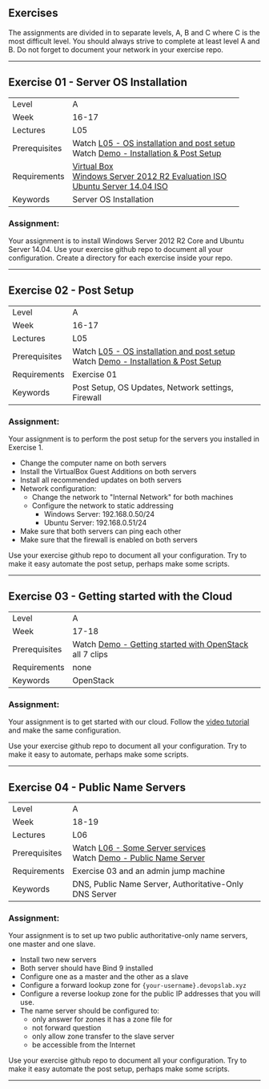 ## Exercises
The assignments are divided in to separate levels, A, B and C where C is the most difficult level. You should always strive to complete at least level A and B.
Do not forget to document your network in your exercise repo.

***

## Exercise 01 - Server OS Installation
|  |  |
| ------------- | ------------- |
| Level  | A  |
| Week | 16-17 |
| Lectures| L05 |
| Prerequisites| Watch [L05 - OS installation and post setup ](https://youtu.be/Yh_A6E9EaL8) <br /> Watch [Demo - Installation & Post Setup](https://youtu.be/cRTm7FO3w98) |
| Requirements | [Virtual Box](https://www.virtualbox.org/wiki/Downloads) <br /> [Windows Server 2012 R2 Evaluation ISO](https://www.microsoft.com/en-us/evalcenter/evaluate-windows-server-2012-r2) <br /> [Ubuntu Server 14.04 ISO](http://www.ubuntu.com/download/server) |
| Keywords| Server OS Installation |

### Assignment:
Your assignment is to install Windows Server 2012 R2 Core and Ubuntu Server 14.04. Use your exercise github repo to document all your configuration. Create a directory for each exercise inside your repo.

***

## Exercise 02 - Post Setup
|  |  |
| ------------- | ------------- |
| Level  | A  |
| Week | 16-17 |
| Lectures| L05 |
| Prerequisites| Watch [L05 - OS installation and post setup ](https://youtu.be/Yh_A6E9EaL8) <br /> Watch [Demo - Installation & Post Setup](https://youtu.be/cRTm7FO3w98) |
| Requirements | Exercise 01 |
| Keywords| Post Setup, OS Updates, Network settings, Firewall|

### Assignment:
Your assignment is to perform the post setup for the servers you installed in Exercise 1.

* Change the computer name on both servers
* Install the VirtualBox Guest Additions on both servers
* Install all recommended updates on both servers
* Network configuration:
  * Change the network to "Internal Network" for both machines
  * Configure the network to static addressing
    * Windows Server: 192.168.0.50/24
    * Ubuntu Server: 192.168.0.51/24
* Make sure that both servers can ping each other
* Make sure that the firewall is enabled on both servers

Use your exercise github repo to document all your configuration. Try to make it easy automate the post setup, perhaps make some scripts.

***

## Exercise 03 - Getting started with the Cloud
|  |  |
| ------------- | ------------- |
| Level  | A  |
| Week | 17-18 |
| Prerequisites| Watch [Demo - Getting started with OpenStack](https://youtu.be/gTN6iSopAvo?list=PLSWJPPj5sKmpd1_CvWzGsB8p6VdGFSEv1) all 7 clips |
| Requirements | none |
| Keywords| OpenStack |

### Assignment:
Your assignment is to get started with our cloud.
Follow the [video tutorial](https://coursepress.lnu.se/kurs/systemadministrationi/part-3-server-installation-and-operations/lab-cloud/) and make the same configuration.

Use your exercise github repo to document all your configuration. Try to make it easy to automate, perhaps make some scripts.

***

## Exercise 04 - Public Name Servers
|  |  |
| ------------- | ------------- |
| Level  | A  |
| Week | 18-19 |
| Lectures| L06 |
| Prerequisites|  Watch [L06 - Some Server services ](https://youtu.be/nIAOuSjVolo) <br /> Watch [Demo - Public Name Server](#) |
| Requirements |  Exercise 03 and an admin jump machine |
| Keywords| DNS, Public Name Server, Authoritative-Only DNS Server |

### Assignment:
Your assignment is to set up two public authoritative-only name servers, one master and one slave.

* Install two new servers
* Both server should have Bind 9 installed
* Configure one as a master and the other as a slave
* Configure a forward lookup zone for `{your-username}.devopslab.xyz`
* Configure a reverse lookup zone for the public IP addresses that you will use.
* The name server should be configured to:
  * only answer for zones it has a zone file for
  * not forward question
  * only allow zone transfer to the slave server
  * be accessible from the Internet

Use your exercise github repo to document all your configuration. Try to make it easy automate the post setup, perhaps make some scripts.

***
